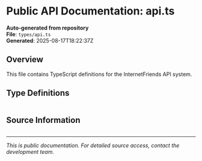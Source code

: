 # Public API Documentation: api.ts

**Auto-generated from repository**  
**File**: `types/api.ts`  
**Generated**: 2025-08-17T18:22:37Z

## Overview

This file contains TypeScript definitions for the InternetFriends API system.

## Type Definitions

```typescript

```

## Source Information

```json

```

---
*This is public documentation. For detailed source access, contact the development team.*
